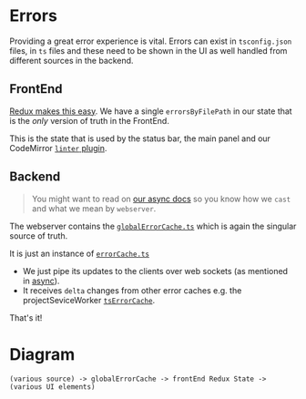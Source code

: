 # Errors

Providing a great error experience is vital. Errors can exist in `tsconfig.json` files, in `ts` files and these need to be shown in the UI as well handled from different sources in the backend.

## FrontEnd
[Redux makes this easy][redux]. We have a single `errorsByFilePath` in our state that is the *only* version of truth in the FrontEnd.

This is the state that is used by the status bar, the main panel and our CodeMirror [`linter` plugin][linter].

## Backend

> You might want to read on [our async docs][async] so you know how we `cast` and what we mean by `webserver`.

The webserver contains the [`globalErrorCache.ts`][globalErrorCache.ts] which is again the singular source of truth.

It is just an instance of [`errorCache.ts`][errorCache.ts]

* We just pipe its updates to the clients over web sockets (as mentioned in [async][async]).
* It receives `delta` changes from other error caches e.g. the projectSeviceWorker [`tsErrorCache`][tsErrorCache.ts].

That's it!

# Diagram
`(various source) -> globalErrorCache -> frontEnd Redux State -> (various UI elements)`

[redux]: /contributing/redux.md
[linter]: https://github.com/alm-tools/alm/blob/master/src/app/codemirror/addons/linter.ts
[async]: /contributing/async.md
[errorCache.ts]: https://github.com/alm-tools/alm/blob/master/src/server/utils/errorsCache.ts
[globalErrorCache.ts]: https://github.com/alm-tools/alm/blob/master/src/server/globalErrorCache.ts
[tsErrorCache.ts]: https://github.com/alm-tools/alm/blob/master/src/server/workers/lang/cache/tsErrorsCache.ts
